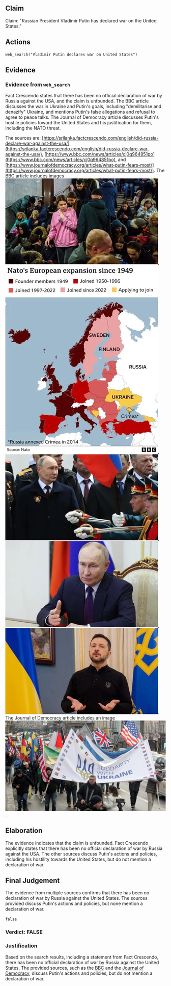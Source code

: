## Claim
Claim: "Russian President Vladimir Putin has declared war on the United States."

## Actions
```
web_search("Vladimir Putin declares war on United States")
```

## Evidence
### Evidence from `web_search`
Fact Crescendo states that there has been no official declaration of war by Russia against the USA, and the claim is unfounded. The BBC article discusses the war in Ukraine and Putin's goals, including "demilitarise and denazify" Ukraine, and mentions Putin's false allegations and refusal to agree to peace talks. The Journal of Democracy article discusses Putin's hostile policies toward the United States and his justification for them, including the NATO threat.

The sources are: [https://srilanka.factcrescendo.com/english/did-russia-declare-war-against-the-usa/](https://srilanka.factcrescendo.com/english/did-russia-declare-war-against-the-usa/), [https://www.bbc.com/news/articles/cj0q964851po](https://www.bbc.com/news/articles/cj0q964851po), and [https://www.journalofdemocracy.org/articles/what-putin-fears-most/](https://www.journalofdemocracy.org/articles/what-putin-fears-most/). The BBC article includes images ![image 2683](media/2025-08-07_20-59-1754600381-299632.jpg), ![image 2687](media/2025-08-07_20-59-1754600382-650890.jpg), ![image 2689](media/2025-08-07_20-59-1754600383-197837.jpg), ![image 2681](media/2025-08-07_20-59-1754600380-944590.jpg), ![image 2685](media/2025-08-07_20-59-1754600382-179147.jpg). The Journal of Democracy article includes an image ![image 2694](media/2025-08-07_20-59-1754600386-245360.jpg).


## Elaboration
The evidence indicates that the claim is unfounded. Fact Crescendo explicitly states that there has been no official declaration of war by Russia against the USA. The other sources discuss Putin's actions and policies, including his hostility towards the United States, but do not mention a declaration of war.


## Final Judgement
The evidence from multiple sources confirms that there has been no declaration of war by Russia against the United States. The sources provided discuss Putin's actions and policies, but none mention a declaration of war.

`false`


### Verdict: FALSE

### Justification
Based on the search results, including a statement from Fact Crescendo, there has been no official declaration of war by Russia against the United States. The provided sources, such as the [BBC](https://www.bbc.com/news/articles/cj0q964851po) and the [Journal of Democracy](https://www.journalofdemocracy.org/articles/what-putin-fears-most/), discuss Putin's actions and policies, but do not mention a declaration of war.
